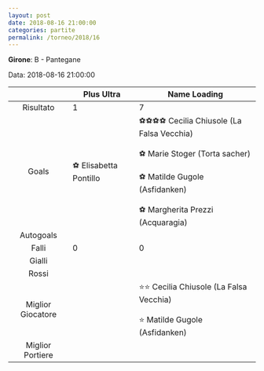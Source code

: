 ```yaml
---
layout: post
date: 2018-08-16 21:00:00
categories: partite
permalink: /torneo/2018/16
---
```

**Girone**: B - Pantegane

Data: 2018-08-16 21:00:00

| | Plus Ultra | Name Loading |
|:-----:|-----|-----|
Risultato|1|7
Goals|⚽ Elisabetta Pontillo |⚽⚽⚽⚽ Cecilia Chiusole (La Falsa Vecchia)<br/><br/>⚽ Marie Stoger (Torta sacher)<br/><br/>⚽ Matilde Gugole (Asfidanken)<br/><br/>⚽ Margherita Prezzi (Acquaragia)<br/>
Autogoals||
Falli|0|0
Gialli||
Rossi||
Miglior Giocatore||⭐⭐ Cecilia Chiusole (La Falsa Vecchia)<br/><br/>⭐ Matilde Gugole (Asfidanken)<br/>
Miglior Portiere||